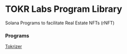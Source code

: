 # TOKR Labs Program Library
Solana Programs to facilitate Real Estate NFTs (rNFT)


### Programs
[Tokrizer](tokrizer/README.md)